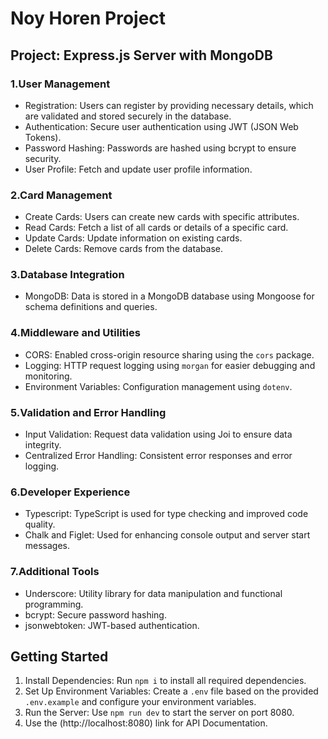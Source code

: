 # Noy Horen  Project

## Project: Express.js Server with MongoDB


### 1.User Management
   - Registration: Users can register by providing necessary details, which are validated and stored securely in the database.
   - Authentication: Secure user authentication using JWT (JSON Web Tokens).
   - Password Hashing: Passwords are hashed using bcrypt to ensure security.
   - User Profile: Fetch and update user profile information.

### 2.Card Management
   - Create Cards: Users can create new cards with specific attributes.
   - Read Cards: Fetch a list of all cards or details of a specific card.
   - Update Cards: Update information on existing cards.
   - Delete Cards: Remove cards from the database.

### 3.Database Integration
   - MongoDB: Data is stored in a MongoDB database using Mongoose for schema definitions and queries.

### 4.Middleware and Utilities
   - CORS: Enabled cross-origin resource sharing using the `cors` package.
   - Logging: HTTP request logging using `morgan` for easier debugging and monitoring.
   - Environment Variables: Configuration management using `dotenv`.

### 5.Validation and Error Handling
   - Input Validation: Request data validation using Joi to ensure data integrity.
   - Centralized Error Handling: Consistent error responses and error logging.

### 6.Developer Experience
   - Typescript: TypeScript is used for type checking and improved code quality.
   - Chalk and Figlet: Used for enhancing console output and server start messages.

### 7.Additional Tools
   - Underscore: Utility library for data manipulation and functional programming.
   - bcrypt: Secure password hashing.
   - jsonwebtoken: JWT-based authentication.

## Getting Started

1. Install Dependencies: Run `npm i` to install all required dependencies.
2. Set Up Environment Variables: Create a `.env` file based on the provided `.env.example` and configure your environment variables.
3. Run the Server: Use `npm run dev` to start the server on port 8080.
4. Use the (http://localhost:8080) link for API Documentation.